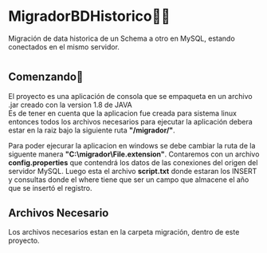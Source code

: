 # MigradorBDHistorico💾📆
Migración de data historica de un Schema a otro en MySQL, estando conectados en el mismo servidor. 

# <h2>Comenzando🚀</h2>
El proyecto es una aplicación de consola que se empaqueta en un archivo .jar creado con la version 1.8 de JAVA<br>
Es de tener en cuenta que la aplicacion fue creada para sistema linux entonces todos los archivos necesarios 
para ejecutar la aplicación debera estar en la raiz bajo la siguiente ruta <b>"/migrador/"</b>.

Para poder ejecurar la aplicacion en windows se debe cambiar la ruta de la siguente manera <b>"C:\migrador\File.extension"</b>.
Contaremos con un archivo <b>config.properties</b> que contendrá los datos de las conexiones del origen del servidor MySQL.
Luego esta el archivo <b>script.txt</b> donde estaran los INSERT y consultas donde el where tiene que ser un campo que almacene el año que se insertó el registro.

<h2>Archivos Necesario</h2>
Los archivos necesarios estan en la carpeta migración, dentro de este proyecto.

